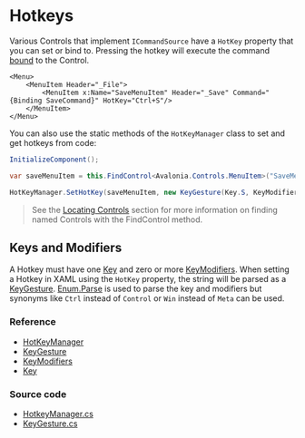 # Hotkeys

Various Controls that implement `ICommandSource` have a `HotKey` property that you can set or bind to. Pressing the hotkey will execute the command [bound](https://docs.avaloniaui.net/docs/data-binding/binding-to-commands) to the Control.

```markup
<Menu>
    <MenuItem Header="_File">
        <MenuItem x:Name="SaveMenuItem" Header="_Save" Command="{Binding SaveCommand}" HotKey="Ctrl+S"/>
    </MenuItem>
</Menu>
```

You can also use the static methods of the `HotKeyManager` class to set and get hotkeys from code:

```csharp
InitializeComponent();

var saveMenuItem = this.FindControl<Avalonia.Controls.MenuItem>("SaveMenuItem");

HotKeyManager.SetHotKey(saveMenuItem, new KeyGesture(Key.S, KeyModifiers.Control));
```

> See the [Locating Controls](https://docs.avaloniaui.net/guides/basics/code-behind#locating-controls) section for more information on finding named Controls with the FindControl method.

## Keys and Modifiers

A Hotkey must have one [Key](http://reference.avaloniaui.net/api/Avalonia.Input/Key/) and zero or more [KeyModifiers](http://reference.avaloniaui.net/api/Avalonia.Input/KeyModifiers/). When setting a Hotkey in XAML using the `HotKey` property, the string will be parsed as a [KeyGesture](http://reference.avaloniaui.net/api/Avalonia.Input/KeyGesture/). [Enum.Parse](https://docs.microsoft.com/en-us/dotnet/api/system.enum.parse) is used to parse the key and modifiers but synonyms like `Ctrl` instead of `Control` or `Win` instead of `Meta` can be used.

### Reference <a id="reference"></a>

- [HotKeyManager](http://reference.avaloniaui.net/api/Avalonia.Controls/HotKeyManager/)
- [KeyGesture](http://reference.avaloniaui.net/api/Avalonia.Input/KeyGesture/)
- [KeyModifiers](http://reference.avaloniaui.net/api/Avalonia.Input/KeyModifiers/)
- [Key](http://reference.avaloniaui.net/api/Avalonia.Input/Key/)

### Source code <a id="source-code"></a>

- [HotkeyManager.cs](https://github.com/AvaloniaUI/Avalonia/blob/master/src/Avalonia.Controls/HotkeyManager.cs)
- [KeyGesture.cs](https://github.com/AvaloniaUI/Avalonia/blob/master/src/Avalonia.Input/KeyGesture.cs)
